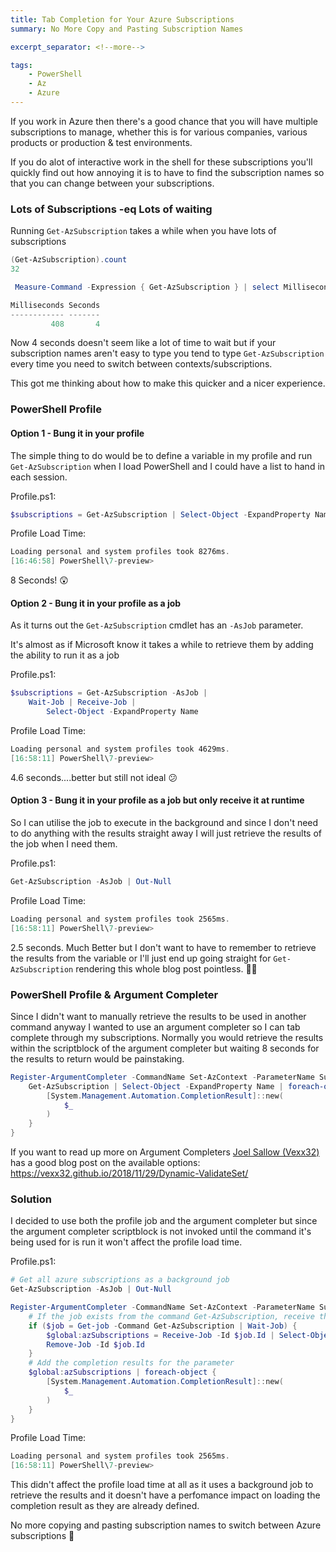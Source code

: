 ```yaml
---
title: Tab Completion for Your Azure Subscriptions
summary: No More Copy and Pasting Subscription Names

excerpt_separator: <!--more-->

tags:
    - PowerShell
    - Az
    - Azure
---
```


If you work in Azure then there's a good chance that you will have multiple subscriptions to manage, whether this is for various companies, various products or production & test environments.

If you do alot of interactive work in the shell for these subscriptions you'll quickly find out how annoying it is to have to find the subscription names so that you can change between your subscriptions.

### Lots of Subscriptions -eq Lots of waiting

Running `Get-AzSubscription` takes a while when you have lots of subscriptions

```powershell
(Get-AzSubscription).count
32
```

```powershell
 Measure-Command -Expression { Get-AzSubscription } | select Milliseconds, seconds

Milliseconds Seconds
------------ -------
         408       4

```

<!--more-->

Now 4 seconds doesn't seem like a lot of time to wait but if your subscription names aren't easy to type you tend to type `Get-AzSubscription` every time you need to switch between contexts/subscriptions.

This got me thinking about how to make this quicker and a nicer experience.

### PowerShell Profile

#### Option 1 - Bung it in your profile
The simple thing to do would be to define a variable in my profile and run `Get-AzSubscription` when I load PowerShell and I could have a list to hand in each session.

Profile.ps1:
```powershell
$subscriptions = Get-AzSubscription | Select-Object -ExpandProperty Name
```

Profile Load Time:
```powershell
Loading personal and system profiles took 8276ms.
[16:46:58] PowerShell\7-preview>
```

8 Seconds! 😲

#### Option 2 - Bung it in your profile as a job
As it turns out the `Get-AzSubscription` cmdlet has an `-AsJob` parameter.

It's almost as if Microsoft know it takes a while to retrieve them by adding the ability to run it as a job

Profile.ps1:
```powershell
$subscriptions = Get-AzSubscription -AsJob |
    Wait-Job | Receive-Job |
        Select-Object -ExpandProperty Name
```

Profile Load Time:
```powershell
Loading personal and system profiles took 4629ms.
[16:58:11] PowerShell\7-preview>
```

4.6 seconds....better but still not ideal 😕

#### Option 3 - Bung it in your profile as a job but only receive it at runtime
So I can utilise the job to execute in the background and since I don't need to do anything with the results straight away I will just retrieve the results of the job when I need them.

Profile.ps1:
```powershell
Get-AzSubscription -AsJob | Out-Null
```

Profile Load Time:
```powershell
Loading personal and system profiles took 2565ms.
[16:58:11] PowerShell\7-preview>
```

2.5 seconds. Much Better but I don't want to have to remember to retrieve the results from the variable or I'll just end up going straight for `Get-AzSubscription` rendering this whole blog post pointless. 🤷‍♂️

### PowerShell Profile & Argument Completer

Since I didn't want to manually retrieve the results to be used in another command anyway I wanted to use an argument completer so I can tab complete through my subscriptions. Normally you would retrieve the results within the scriptblock of the argument completer but waiting 8 seconds for the results to return would be painstaking.

```powershell
Register-ArgumentCompleter -CommandName Set-AzContext -ParameterName Subscription -ScriptBlock {
    Get-AzSubscription | Select-Object -ExpandProperty Name | foreach-object {
        [System.Management.Automation.CompletionResult]::new(
            $_
        )
    }
}
```

If you want to read up more on Argument Completers [Joel Sallow (Vexx32)](https://twitter.com/vexx32) has a good blog post on the available options: https://vexx32.github.io/2018/11/29/Dynamic-ValidateSet/

### Solution
I decided to use both the profile job and the argument completer but since the argument completer scriptblock is not invoked until the command it's being used for is run it won't affect the profile load time.

Profile.ps1:
```powershell
# Get all azure subscriptions as a background job
Get-AzSubscription -AsJob | Out-Null

Register-ArgumentCompleter -CommandName Set-AzContext -ParameterName Subscription -ScriptBlock {
    # If the job exists from the command Get-AzSubscription, receive the results & remove the job
    if ($job = Get-job -Command Get-AzSubscription | Wait-Job) {
        $global:azSubscriptions = Receive-Job -Id $job.Id | Select-Object -ExpandProperty name
        Remove-Job -Id $job.Id
    }
    # Add the completion results for the parameter
    $global:azSubscriptions | foreach-object {
        [System.Management.Automation.CompletionResult]::new(
            $_
        )
    }
}
```

Profile Load Time:
```powershell
Loading personal and system profiles took 2565ms.
[16:58:11] PowerShell\7-preview>
```

This didn't affect the profile load time at all as it uses a background job to retrieve the results and it doesn't have a perfomance impact on loading the completion result as they are already defined.

No more copying and pasting subscription names to switch between Azure subscriptions 🎉